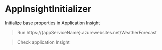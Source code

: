 # AppInsightInitializer

Initialize base properties in Application Insight

> Run https://{appServiceName}.azurewebsites.net/WeatherForecast

> Check application Insight
